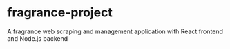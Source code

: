 # fragrance-project
A fragrance web scraping and management application with React frontend and Node.js backend
